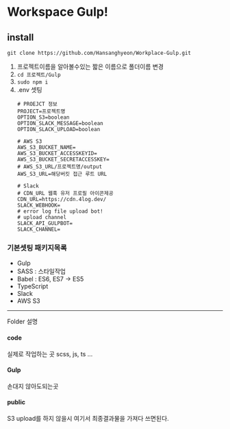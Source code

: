 # Workspace Gulp!

## install

```shell
git clone https://github.com/Hansanghyeon/Workplace-Gulp.git
```

1. 프로젝트이름을 알아볼수있는 짧은 이름으로 폴더이름 변경
2. `cd 프로젝트/Gulp`
3. `sudo npm i`
4. .env 셋팅
    ```env
    # PROEJCT 정보
    PROJECT=프로젝트명
    OPTION_S3=boolean
    OPTION_SLACK_MESSAGE=boolean
    OPTION_SLACK_UPLOAD=boolean
    
    # AWS S3
    AWS_S3_BUCKET_NAME=
    AWS_S3_BUCKET_ACCESSKEYID=
    AWS_S3_BUCKET_SECRETACCESSKEY=
    # AWS_S3_URL/프로젝트명/output
    AWS_S3_URL=해당버킷 접근 루트 URL
    
    # Slack
    # CDN_URL 웹훅 유저 프로필 아이콘제공
    CDN_URL=https://cdn.4log.dev/
    SLACK_WEBHOOK=
    # error log file upload bot!
    # upload channel
    SLACK_API_GULPBOT=
    SLACK_CHANNEL=
    ```

### 기본셋팅 패키지목록

- Gulp
- SASS : 스타일작업
- Babel : ES6, ES7 → ES5
- TypeScript
- Slack
- AWS S3

---

Folder 설명

#### code

실제로 작업하는 곳 scss, js, ts ...

#### Gulp

손대지 않아도되는곳

#### public

S3 upload를 하지 않을시 여기서 최종결과물을 가져다 쓰면된다.